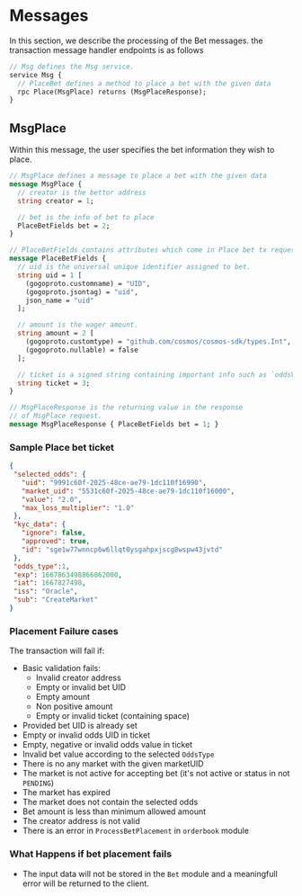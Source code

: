 # **Messages**

In this section, we describe the processing of the Bet messages. the transaction message
handler endpoints is as follows

```proto
// Msg defines the Msg service.
service Msg {
  // PlaceBet defines a method to place a bet with the given data
  rpc Place(MsgPlace) returns (MsgPlaceResponse);
}
```

## **MsgPlace**

Within this message, the user specifies the bet information they wish to place.

```proto
// MsgPlace defines a message to place a bet with the given data
message MsgPlace {
  // creator is the bettor address
  string creator = 1;

  // bet is the info of bet to place
  PlaceBetFields bet = 2;
}

// PlaceBetFields contains attributes which come in Place bet tx request.
message PlaceBetFields {
  // uid is the universal unique identifier assigned to bet.
  string uid = 1 [
    (gogoproto.customname) = "UID",
    (gogoproto.jsontag) = "uid",
    json_name = "uid"
  ];

  // amount is the wager amount.
  string amount = 2 [
    (gogoproto.customtype) = "github.com/cosmos/cosmos-sdk/types.Int",
    (gogoproto.nullable) = false
  ];

  // ticket is a signed string containing important info such as `oddsValue`.
  string ticket = 3;
}

// MsgPlaceResponse is the returning value in the response
// of MsgPlace request.
message MsgPlaceResponse { PlaceBetFields bet = 1; }
```

### **Sample Place bet ticket**

```json
{
 "selected_odds": {
   "uid": "9991c60f-2025-48ce-ae79-1dc110f16990",
   "market_uid": "5531c60f-2025-48ce-ae79-1dc110f16000",
   "value": "2.0",
   "max_loss_multiplier": "1.0"
 },
 "kyc_data": {
   "ignore": false,
   "approved": true,
   "id": "sge1w77wnncp6w6llqt0ysgahpxjscg8wspw43jvtd"
 },
 "odds_type":1,
 "exp": 1667863498866062000,
 "iat": 1667827498,
 "iss": "Oracle",
 "sub": "CreateMarket"
}
```

### **Placement Failure cases**

The transaction will fail if:

- Basic validation fails:
  - Invalid creator address
  - Empty or invalid bet UID
  - Empty amount
  - Non positive amount
  - Empty or invalid ticket (containing space)
- Provided bet UID is already set
- Empty or invalid odds UID in ticket
- Empty, negative or invalid odds value in ticket
- Invalid bet value according to the selected `OddsType`
- There is no any market with the given marketUID
- The market is not active for accepting bet (it's not active or status in not `PENDING`)
- The market has expired
- The market does not contain the selected odds
- Bet amount is less than minimum allowed amount
- The creator address is not valid
- There is an error in `ProcessBetPlacement` in `orderbook` module

### **What Happens if bet placement fails**

- The input data will not be stored in the `Bet` module and a meaningfull error will be returned to the client.
